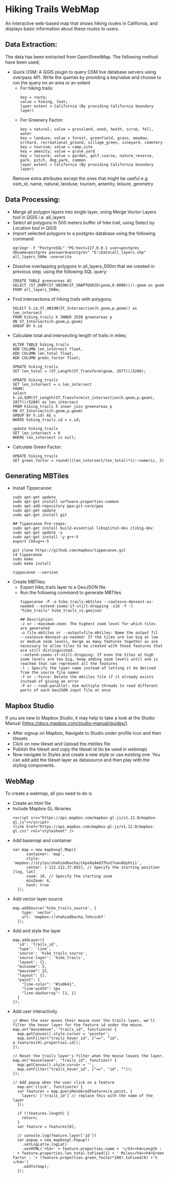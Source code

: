 # Hiking Trails WebMap
An interactive web-based map that shows hiking routes in California, and displays basic information about these routes to users.

## Data Extraction:
The data has been extracted from OpenStreetMap. The following method have been used; 
- Quick OSM: A QGIS plugin to query OSM live database servers using overpass API. Write the queries by providing a key/value and choose to run the query on an area or an extent
  - For hiking trails: 
    ```
    key = route;
    value = hiking, foot;  
    layer extent = California (By providing California boundary layer)
    ```
  - For Greenery Factor: 
    ```
    key = natural; value = grassland, wood, heath, scrub, fell, water
    key = landuse; value = forest, greenfield, grass, meadow, orchard, recreational_ground, village_green, vineyard, cemetery
    key = tourism; value = camp_site
    key = amenity; value = grave_yard
    key = leisure; value = garden, golf_course, nature_reserve, park, pitch, dog_park, common
    layer extent = California (By providing California boundary layer)
    ```
   Remove extra attributes except the ones that might be useful e.g. osm_id, name, natural, landuse, tourism, amenity, leisure, geometry

## Data Processing:
- Merge all polygon layers into single layer, uning Merge Vector Layers tool in QGIS i.e. all_layers
- Select all polygons in 500 meters buffer of hike trail, using Select by Location tool in QGIS
- Import selected polygons to a postgres database using the following command
  ```
  ogr2ogr -f "PostgreSQL" "PG:host=127.0.0.1 user=postgres dbname=postgres password=postgres" "E:\Data\all_layers.shp" all_layers_500m -overwrite
  ```
- Dissolve overlapping polygons in all_layers_500m that we created in previous step, using the following SQL query:
  ```
  CREATE TABLE greenareas AS
  SELECT (ST_DUMP(ST_UNION(ST_SNAPTOGRID(geom,0.0000)))).geom as geom
  FROM all_layers_500m;
  ```
- Find intersections of hiking trails with polygons;
  ```
  SELECT h.id,ST_UNION(ST_Intersection(h.geom,p.geom)) as len_intersect
  FROM hiking_trails h INNER JOIN greenareas p
  ON ST_Intersects(h.geom,p.geom)
  GROUP BY h.id
  ```
- Calculate total and intersecting length of trails in miles;
  ```
  ALTER TABLE hiking_trails
  ADD COLUMN len_intersect float,
  ADD COLUMN len_total float,
  ADD COLUMN green_factor float;

  UPDATE hiking_trails
  SET len_total = (ST_Length(ST_Transform(geom, 2877))/5280);

  UPDATE hiking_trails
  SET len_intersect = s.len_intersect
  FROM(
  select h.id,SUM(ST_Length(ST_Transform(st_intersection(h.geom,p.geom), 2877))/5280) as len_intersect
  FROM hiking_trails h inner join greenareas p
  ON ST_Intersects(h.geom,p.geom)
  GROUP BY h.id) AS s
  WHERE hiking_trails.id = s.id;

  update hiking_trails
  SET len_intersect = 0
  WHERE len_intersect is null;
  ```
- Calculate Green Factor:
  ```
  UPDATE hiking_trails
  SET green_factor = round(((len_intersect/len_total)*1)::numeric, 2)
  ```
  
## Generating MBTiles
- Install Tippecanoe:
  ```
  sudo apt-get update
  sudo apt-get install software-properties-common
  sudo apt-add-repository ppa:git-core/ppa
  sudo apt-get update
  sudo apt-get install git

  ## Tippecanoe Pre-reqas:
  sudo apt-get install build-essential libsqlite3-dev zlib1g-dev
  sudo apt-get update -y
  sudo apt-get install -y g++-5
  export CXX=g++-5

  git clone https://github.com/mapbox/tippecanoe.git
  cd tippecanoe
  sudo make
  sudo make install

  tippecanoe --version
  ```
- Create MBTiles:
  - Export hike_trails layer to a GeoJSON file
  - Run the following command to generate MBTiles
    ```
    tippecanoe -P -o hike_trails.mbtiles --coalesce-densest-as-needed --extend-zooms-if-still-dropping -z16 -f -l "hike_trails" hike_trails_v1.geojson
    
    ## Description:
    -z or --maximum-zoom: The highest zoom level for which tiles are generated
    -o file.mbtiles or --output=file.mbtiles: Name the output fil
    --coalesce-densest-as-needed: If the tiles are too big at low or medium zoom levels, merge as many features together as are necessary to allow tiles to be created with those features that are still distinguished.
    --extend-zooms-if-still-dropping: If even the tiles at high zoom levels are too big, keep adding zoom levels until one is reached that can represent all the features
    -l : Specify the layer name instead of letting it be derived from the source file names
    -f or --force: Delete the mbtiles file if it already exists instead of giving an error
    -P or --read-parallel: Use multiple threads to read different parts of each GeoJSON input file at once
    ```

## Mapbox Studio
If you are new to Mapbox Studio, it may help to take a look at the Studio Manual (https://docs.mapbox.com/studio-manual/guides/).
- After signup on Mapbox, Navigate to Studio under profile icon and then tilesets
- Click on new tileset and Upload the mbtiles file
- Publish the tileset and copy the tileset id (to be used in webmap)
- Now navigate to Styles and create a new style or use existing one. You can add add the tileset layer as datasource and then play with the styling components.

## WebMap
To create a webmap, all you need to do is
- Create an html file
- Include Mapbox GL libraries
  ```
  <script src="https://api.mapbox.com/mapbox-gl-js/v1.12.0/mapbox-gl.js"></script>
  <link href="https://api.mapbox.com/mapbox-gl-js/v1.12.0/mapbox-gl.css" rel="stylesheet" />
  ```
- Add basemap and container
  ```
  var map = new mapboxgl.Map({
		container: 'map',
		style: 'mapbox://styles/shahzadbacha/ckpa9q4md37hu17oan8dyhti1',
		center: [-122.212,37.892], // Specify the starting position [lng, lat]
		zoom: 10, // Specify the starting zoom
		minZoom: 6,
		hash: true
	});
  ```
- Add vector layer source
  ```
  map.addSource('hike_trails_source', {
      type: 'vector',
      url: 'mapbox://shahzadbacha.7ohviuhf'
    });
  ```
- Add and style the layer
  ```
  map.addLayer({
    'id': 'trails_id',
    'type': 'line',
    'source': 'hike_trails_source',
    'source-layer': 'hike_trails',
    'layout': {},
    "minzoom": 5,
    "maxzoom": 22,
    "layout": {},
    "paint": {
      "line-color": "#1a9641",
      "line-width": 1px
      "line-dasharray": [1, 1]
    }
  });
  ```
- Add user interactivity
  ```
  // When the user moves their mouse over the trails layer, we'll filter the hover layer for the feature id under the mouse.
  map.on("mousemove", "trails_id", function(e) {
    map.getCanvas().style.cursor = 'pointer';
    map.setFilter("trails_hover_id", ["==", "id", e.features[0].properties.id]);
  });

  // Reset the trails layer's filter when the mouse leaves the layer.
  map.on("mouseleave", "trails_id", function() {
    map.getCanvas().style.cursor = '';
    map.setFilter("trails_hover_id", ["==", "id", ""]);
  });
  
  // Add popup when the user click on a feature
	map.on('click', function(e) {
    var features = map.queryRenderedFeatures(e.point, {
      layers: ['trails_id'] // replace this with the name of the layer
    });

    if (!features.length) {
      return;
    }
    var feature = features[0];

    // console.log(feature.layer['id'])
    var popup = new mapboxgl.Popup()
      .setLngLat(e.lngLat)
      .setHTML('<h3>' + feature.properties.name + '</h3><h4>Length : ' + feature.properties.len_total.toFixed(1) + ' Miles</h4><h4>Green Factor : '+ (feature.properties.green_factor*100).toFixed(0) +'%</h4>')
      .addTo(map);
	});
  ```
